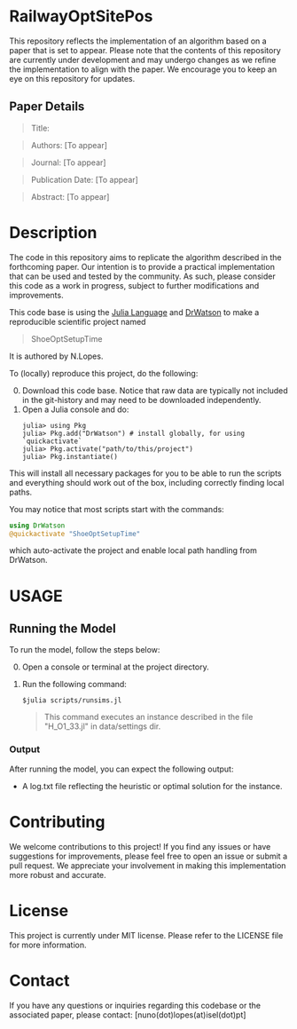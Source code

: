 # RailwayOptSitePos 

This repository reflects the implementation of an algorithm based on a paper that is set to appear. Please note that the contents of this repository are currently under development and may undergo changes as we refine the implementation to align with the paper. We encourage you to keep an eye on this repository for updates.

## Paper Details

   > Title: 

   > Authors: [To appear]
<!---
   > Authors: J. O. Cerdeira 1, R. Enguiça 2,  N. Lopes 3, A. Moura 4

   > 1- CMA, Department of Mathematics, NOVA University Lisbon; 
     2- ISEL, Polytechnic of Lisboa, and CEMAT, University of Lisboa;
     3- ISEL, Polytechnic of Lisboa, and CEMAT, University of Lisboa;
     4- ISEP-LEMA, Polytechnic of Porto, and CMUP, University of Porto;
--->
   > Journal: [To appear]

   > Publication Date: [To appear]

   > Abstract: [To appear]


# Description

The code in this repository aims to replicate the algorithm described in the forthcoming paper. Our intention is to provide a practical implementation that can be used and tested by the community. As such, please consider this code as a work in progress, subject to further modifications and improvements.


This code base is using the [Julia Language](https://julialang.org/) and
[DrWatson](https://juliadynamics.github.io/DrWatson.jl/stable/)
to make a reproducible scientific project named
> ShoeOptSetupTime

It is authored by N.Lopes.

To (locally) reproduce this project, do the following:

0. Download this code base. Notice that raw data are typically not included in the
   git-history and may need to be downloaded independently.
1. Open a Julia console and do:
   ```
   julia> using Pkg
   julia> Pkg.add("DrWatson") # install globally, for using `quickactivate`
   julia> Pkg.activate("path/to/this/project")
   julia> Pkg.instantiate()
   ```

This will install all necessary packages for you to be able to run the scripts and
everything should work out of the box, including correctly finding local paths.

You may notice that most scripts start with the commands:
```julia
using DrWatson
@quickactivate "ShoeOptSetupTime"
```
which auto-activate the project and enable local path handling from DrWatson.

# USAGE


## Running the Model

To run the model, follow the steps below:

0. Open a console or terminal at the project directory.

1. Run the following command:
   ```
   $julia scripts/runsims.jl
   ```
      >   This command executes an instance described in the file "H_O1_33.jl" in data/settings dir.


### Output

After running the model, you can expect the following output:

+ A log.txt file reflecting the heuristic or optimal solution for the instance.


# Contributing

We welcome contributions to this project! If you find any issues or have suggestions for improvements, please feel free to open an issue or submit a pull request. We appreciate your involvement in making this implementation more robust and accurate.

# License

This project is currently under MIT license. Please refer to the LICENSE file for more information.

# Contact

If you have any questions or inquiries regarding this codebase or the associated paper, please contact: [nuno(dot)lopes(at)isel(dot)pt]
